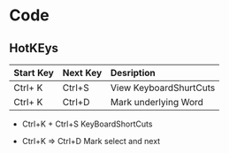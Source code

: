 # Code

## HotKEys
| Start Key | Next Key | Desription |
|:------------- |:-------------|:-----|
| Ctrl+ K | Ctrl+S | View KeyboardShurtCuts |
| Ctrl+ K| Ctrl+D | Mark underlying Word |
 * Ctrl+K + Ctrl+S KeyBoardShortCuts

* Ctrl+K   => Ctrl+D Mark select and next
